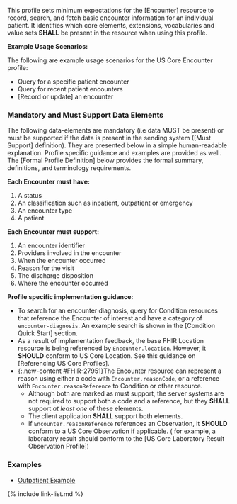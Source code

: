 
This profile sets minimum expectations for the [Encounter] resource to record, search, and fetch basic encounter information for an individual patient. It identifies which core elements, extensions, vocabularies and value sets **SHALL** be present in the resource when using this profile.


**Example Usage Scenarios:**

The following are example usage scenarios for the US Core Encounter profile:

-   Query for a specific patient encounter
-   Query for recent patient encounters
-   [Record or update] an encounter

### Mandatory and Must Support Data Elements


The following data-elements are mandatory (i.e data MUST be present) or must be supported if the data is present in the sending system ([Must Support] definition). They are presented below in a simple human-readable explanation.  Profile specific guidance and examples are provided as well.  The [Formal Profile Definition] below provides the  formal summary, definitions, and  terminology requirements.  

**Each Encounter must have:**

1. A status
1. An classification such as inpatient, outpatient or emergency
1. An encounter type
1. A patient

**Each Encounter must support:**

1. An encounter identifier
1. Providers involved in the encounter
1. When the encounter occurred
1. Reason for the visit
1. The discharge disposition
1. Where the encounter occurred

**Profile specific implementation guidance:**

* To search for an encounter diagnosis, query for Condition resources that reference the Encounter of interest and have a category of `encounter-diagnosis`.   An example search is shown in the [Condition Quick Start] section.
* As a result of implementation feedback, the base FHIR Location resource is being referenced by `Encounter.location`.  However, it **SHOULD** conform to US Core Location. See this guidance on [Referencing US Core Profiles].
* {:.new-content #FHIR-27951}The Encounter resource can represent a reason using either a code with `Encounter.reasonCode`, or a reference with `Encounter.reasonReference` to  Condition or other resource.
   * Although both are marked as must support, the server systems are not required to support both a code and a reference, but they **SHALL** support *at least one* of these elements.
   * The client application **SHALL** support both elements.
   * if `Encounter.reasonReference` references an Observation, it **SHOULD** conform to a US Core Observation if applicable. ( for example, a laboratory result should conform to the [US Core Laboratory Result Observation Profile])


### Examples

- [Outpatient Example](Encounter-example-1.html)


{% include link-list.md %}

